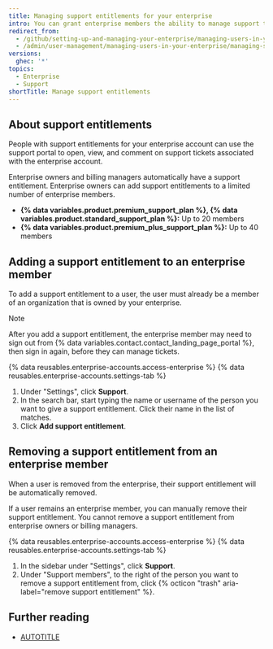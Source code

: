 ```yaml
---
title: Managing support entitlements for your enterprise
intro: You can grant enterprise members the ability to manage support tickets for your enterprise account.
redirect_from:
  - /github/setting-up-and-managing-your-enterprise/managing-users-in-your-enterprise/managing-support-entitlements-for-your-enterprise
  - /admin/user-management/managing-users-in-your-enterprise/managing-support-entitlements-for-your-enterprise
versions:
  ghec: '*'
topics:
  - Enterprise
  - Support
shortTitle: Manage support entitlements
---
```


## About support entitlements

People with support entitlements for your enterprise account can use the support portal to open, view, and comment on support tickets associated with the enterprise account.

Enterprise owners and billing managers automatically have a support entitlement. Enterprise owners can add support entitlements to a limited number of enterprise members.
* **{% data variables.product.premium_support_plan %}, {% data variables.product.standard_support_plan %}:** Up to 20 members
* **{% data variables.product.premium_plus_support_plan %}:** Up to 40 members

## Adding a support entitlement to an enterprise member

To add a support entitlement to a user, the user must already be a member of an organization that is owned by your enterprise.

> [!NOTE]
> After you add a support entitlement, the enterprise member may need to sign out from {% data variables.contact.contact_landing_page_portal %}, then sign in again, before they can manage tickets.

{% data reusables.enterprise-accounts.access-enterprise %}
{% data reusables.enterprise-accounts.settings-tab %}
1. Under "Settings", click **Support**.
1. In the search bar, start typing the name or username of the person you want to give a support entitlement. Click their name in the list of matches.
1. Click **Add support entitlement**.

## Removing a support entitlement from an enterprise member

When a user is removed from the enterprise, their support entitlement will be automatically removed.

If a user remains an enterprise member, you can manually remove their support entitlement. You cannot remove a support entitlement from enterprise owners or billing managers.

{% data reusables.enterprise-accounts.access-enterprise %}
{% data reusables.enterprise-accounts.settings-tab %}
1. In the sidebar under "Settings", click **Support**.
1. Under "Support members", to the right of the person you want to remove a support entitlement from, click {% octicon "trash" aria-label="remove support entitlement" %}.

## Further reading

* [AUTOTITLE](/support)
